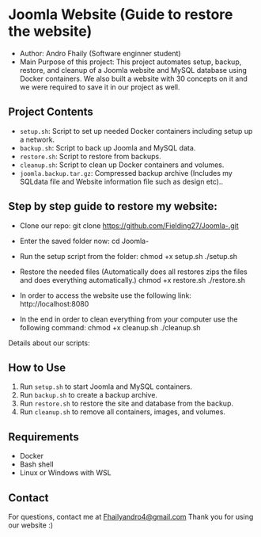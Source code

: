 # Joomla Website (Guide to restore the website)
- Author: Andro Fhaily (Software enginner student) 
- Main Purpose of this project: This project automates setup, backup, restore, and cleanup of a Joomla website and MySQL database using Docker containers. We also built a website with 30 concepts on it and we were required to save it in our project as well.

## Project Contents

- `setup.sh`: Script to set up needed Docker containers including setup up a network.
- `backup.sh`: Script to back up Joomla and MySQL data.
- `restore.sh`: Script to restore from backups.
- `cleanup.sh`: Script to clean up Docker containers and volumes.
- `joomla.backup.tar.gz`: Compressed backup archive (Includes my SQLdata file and Website information file such as design etc).. 

## Step by step guide to restore my website: 

- Clone our repo:
git clone https://github.com/Fielding27/Joomla-.git

- Enter the saved folder now:
cd Joomla-

- Run the setup script from the folder:
chmod +x setup.sh
./setup.sh

- Restore the needed files (Automatically does all restores zips the files and does everything automatically.)
chmod +x restore.sh
./restore.sh

- In order to access the website use the following link:
http://localhost:8080

- In the end in order to clean everything from your computer use the following command:
chmod +x cleanup.sh
./cleanup.sh

Details about our scripts:
## How to Use
1. Run `setup.sh` to start Joomla and MySQL containers.
2. Run `backup.sh` to create a backup archive.
3. Run `restore.sh` to restore the site and database from the backup.
4. Run `cleanup.sh` to remove all containers, images, and volumes.



## Requirements
- Docker
- Bash shell
- Linux or Windows with WSL



## Contact
For questions, contact me at Fhailyandro4@gmail.com
Thank you for using our website :)

